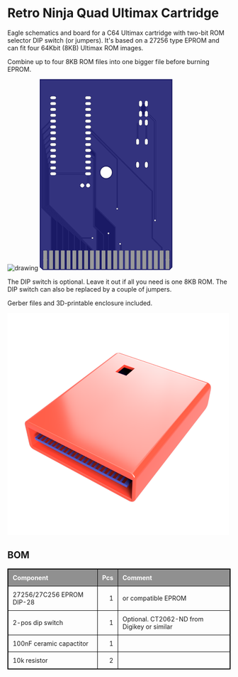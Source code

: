 # Retro Ninja Quad Ultimax Cartridge

Eagle schematics and board for a C64 Ultimax cartridge with two-bit ROM selector DIP switch (or jumpers). It's based on a 27256 type EPROM and can fit four 64Kbit (8KB) Ultimax ROM images.

Combine up to four 8KB ROM files into one bigger file before burning EPROM.

<img src="images/pcb-top.svg" alt="drawing" width="300"/> <img src="images/pcb-bottom.svg" alt="drawing" width="300"/>

The DIP switch is optional. Leave it out if all you need is one 8KB ROM. The DIP switch can also be replaced by a couple of jumpers.

Gerber files and 3D-printable enclosure included.

<img src="images/cartridge-with-rom-selector-rendered.png" alt="drawing" width="500"/>

## BOM
 |Component|Pcs |Comment|
 |:--------|---:|:------|
 | 27256/27C256 EPROM DIP-28| 1 | or compatible EPROM|
 | 2-pos dip switch | 1 | Optional. CT2062-ND from Digikey or similar| 
 | 100nF ceramic capactitor | 1 | |
 | 10k resistor | 2 | |
 
 <style>
table{
    border-collapse: collapse;
    border-spacing: 0;
    border:1px solid #000000;
}

th{
	background-color: #909090;
	color: #FFFFFF;
	padding: 10px;
    border:1px solid #000000;
}

td{
	padding: 10px;
    border:1px solid #000000;
}

</style>
